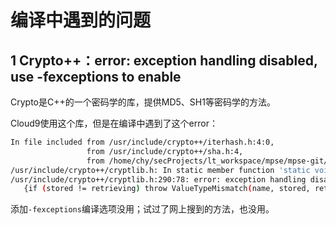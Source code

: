 # 编译中遇到的问题



## 1 Crypto++：error: exception handling disabled, use -fexceptions to enable

Crypto是C++的一个密码学的库，提供MD5、SH1等密码学的方法。

Cloud9使用这个库，但是在编译中遇到了这个error：

```bash
In file included from /usr/include/crypto++/iterhash.h:4:0,
                 from /usr/include/crypto++/sha.h:4,
                 from /home/chy/secProjects/lt_workspace/mpse/mpse-git/code/c9-porting/lib/Core/ExecutionState.cpp:39:
/usr/include/crypto++/cryptlib.h: In static member function 'static void CryptoPP::NameValuePairs::ThrowIfTypeMismatch(const char*, const std::type_info&, const std::type_info&)':
/usr/include/crypto++/cryptlib.h:290:78: error: exception handling disabled, use -fexceptions to enable
   {if (stored != retrieving) throw ValueTypeMismatch(name, stored, retrieving);}
```

添加`-fexceptions`编译选项没用；试过了网上搜到的方法，也没用。

